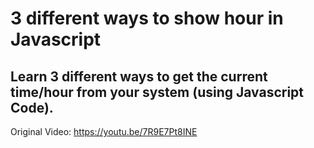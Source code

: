 # 3 different ways to show hour in Javascript
## Learn 3 different ways to get the current time/hour from your system (using Javascript Code).

Original Video: https://youtu.be/7R9E7Pt8INE
